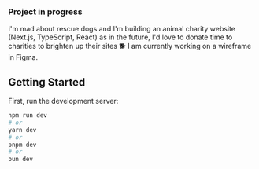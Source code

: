 ### Project in progress
I'm mad about rescue dogs and I'm building an animal charity website (Next.js, TypeScript, React) as in the future, I'd love to donate time to charities to brighten up their sites 🐕 I am currently working on a wireframe in Figma. 

## Getting Started

First, run the development server:

```bash
npm run dev
# or
yarn dev
# or
pnpm dev
# or
bun dev
```
